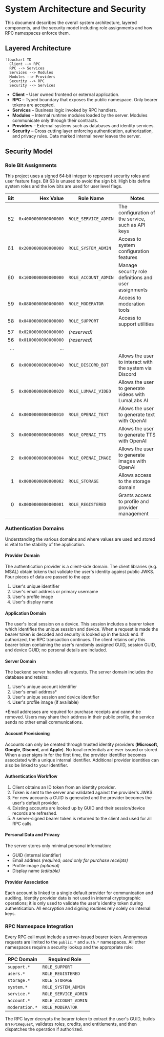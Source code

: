 # System Architecture and Security

This document describes the overall system architecture, layered components,
and the security model including role assignments and how RPC namespaces enforce them.

## Layered Architecture

```mermaid
flowchart TD
  Client --> RPC
  RPC --> Services
  Services --> Modules
  Modules --> Providers
  Security --> RPC
  Security --> Services
```

* **Client** – User owned frontend or external application.
* **RPC** – Typed boundary that exposes the public namespace. Only bearer tokens are accepted.
* **Services** – Business logic invoked by RPC handlers.
* **Modules** – Internal runtime modules loaded by the server. Modules communicate only through their contracts.
* **Providers** – External systems such as databases and identity services.
* **Security** – Cross cutting layer enforcing authentication, authorization, and privacy rules. Data marked internal never leaves the server.

## Security Model

### Role Bit Assignments

This project uses a signed 64‑bit integer to represent security roles and user feature
flags. Bit 63 is unused to avoid the sign bit. High bits define system roles and the
low bits are used for user level flags.

| Bit | Hex Value             | Role Name                 | Notes |
|----:|----------------------:|---------------------------|------|
| 62  | `0x4000000000000000`  | `ROLE_SERVICE_ADMIN`      | The configuration of the service, such as API keys |
| 61  | `0x2000000000000000`  | `ROLE_SYSTEM_ADMIN`       | Access to system configuration features |
| 60  | `0x1000000000000000`  | `ROLE_ACCOUNT_ADMIN`      | Manage security role definitions and user assignments |
| 59  | `0x0800000000000000`  | `ROLE_MODERATOR`          | Access to moderation tools |
| 58  | `0x0400000000000000`  | `ROLE_SUPPORT`            | Access to support utilities |
| 57  | `0x0200000000000000`  | *(reserved)*              | |
| 56  | `0x0100000000000000`  | *(reserved)*              | |
| ... | ...                   |                           | |
| 6   | `0x0000000000000040`  | `ROLE_DISCORD_BOT`        | Allows the user to interact with the system via Discord |
| 5   | `0x0000000000000020`  | `ROLE_LUMAAI_VIDEO`       | Allows the user to generate videos with LumaLabs AI |
| 4   | `0x0000000000000010`  | `ROLE_OPENAI_TEXT`        | Allows the user to generate text with OpenAI |
| 3   | `0x0000000000000008`  | `ROLE_OPENAI_TTS`         | Allows the user to generate TTS with OpenAI |
| 2   | `0x0000000000000004`  | `ROLE_OPENAI_IMAGE`       | Allows the user to generate images with OpenAI |
| 1   | `0x0000000000000002`  | `ROLE_STORAGE`            | Allows access to the storage domain |
| 0   | `0x0000000000000001`  | `ROLE_REGISTERED`         | Grants access to profile and provider management |

### Authentication Domains

Understanding the various domains and where values are used and stored is vital to the
stability of the application.

#### Provider Domain

The authentication provider is a client-side domain. The client libraries (e.g. MSAL)
obtain tokens that validate the user's identity against public JWKS. Four pieces of
data are passed to the app:

1. User's unique identifier
2. User's email address or primary username
3. User's profile image
4. User's display name

#### Application Domain

The user's local session on a device. This session includes a bearer token which
identifies the unique session and device. When a request is made the bearer token is
decoded and security is looked up in the back end. If authorized, the RPC transaction
continues. The client retains only this bearer token containing the user's randomly
assigned GUID, session GUID, and device GUID; no personal details are included.

#### Server Domain

The backend server handles all requests. The server domain includes the database and
retains:

1. User's unique account identifier
2. User's email address*
3. User's unique session and device identifier
4. User's profile image (if available)

*Email addresses are required for purchase receipts and cannot be removed. Users may
share their address in their public profile, the service sends no other email communications.

#### Account Provisioning

Accounts can only be created through trusted identity providers (**Microsoft**, **Google**,
**Discord**, and **Apple**). No local credentials are ever issued or stored. When a user
signs in for the first time, the provider identifier becomes associated with a unique 
internal identifier. Additional provider identities can also be linked to your identifier.

#### Authentication Workflow

1. Client obtains an ID token from an identity provider.
2. Token is sent to the server and validated against the provider's JWKS.
3. For new accounts a GUID is generated and the provider becomes the user's default provider.
4. Existing accounts are looked up by GUID and their session/device records are refreshed.
5. A server-signed bearer token is returned to the client and used for all RPC calls.

#### Personal Data and Privacy

The server stores only minimal personal information:

* GUID (internal identifier)
* Email address *(required; used only for purchase receipts)*
* Profile image *(optional)*
* Display name *(editable)*

#### Provider Association

Each account is linked to a single default provider for communication and auditing. Identity
provider data is not used in internal cryptographic operations; it is only used to
validate the user's identity token during authentication. All encryption and signing
routines rely solely on internal keys.

### RPC Namespace Integration

Every RPC call must include a server-issued bearer token. Anonymous requests are limited
to the `public.*` and `auth.*` namespaces. All other namespaces require a security lookup
and the appropriate role:

| RPC Domain | Required Role |
|------------|---------------|
| `support.*` | `ROLE_SUPPORT` |
| `users.*` | `ROLE_REGISTERED` |
| `storage.*` | `ROLE_STORAGE` |
| `system.*` | `ROLE_SYSTEM_ADMIN` |
| `service.*` | `ROLE_SERVICE_ADMIN` |
| `account.*` | `ROLE_ACCOUNT_ADMIN` |
| `moderation.*` | `ROLE_MODERATOR` |

The RPC layer decrypts the bearer token to extract the user's GUID, builds an
`RPCRequest`, validates roles, credits, and entitlements, and then dispatches the
operation if authorized.

